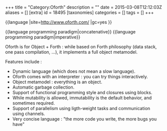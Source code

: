 +++
title = "Category:Oforth"
description = ""
date = 2015-03-08T12:12:03Z
aliases = []
[extra]
id = 18495
[taxonomies]
categories = []
tags = []
+++

{{language
|site=http://www.oforth.com/
|gc=yes 
}}

{{language programming paradigm|concatenative}}
{{language programming paradigm|imperative}}

Oforth is for Object + Forth : while based on Forth philosophy (data stack, one pass compilation, ...), it implements a full object metamodel.

Features include :
* Dynamic language (which does not mean a slow language). 
* Oforth comes with an interpreter : you can try things interactively.
* Object metamodel : everything is an object.
* Automatic garbage collection.
* Support of functional programming style and closures using blocks.
* While mutability is allowed, immutability is the default behavior, and sometimes required.
* Support of parallelism using ligth-weight tasks and communication using channels.
* Very concise language : "the more code you write, the more bugs you have"
